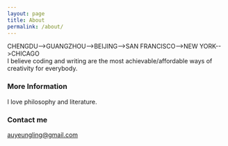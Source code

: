 ```yaml
---
layout: page
title: About
permalink: /about/
---
```


CHENGDU-->GUANGZHOU-->BEIJING-->SAN FRANCISCO-->NEW YORK-->CHICAGO    
I believe coding and writing are the most achievable/affordable ways of creativity for everybody.

### More Information

I love philosophy and literature.

### Contact me

[auyeungling@gmail.com](mailto:auyeungling@gmail.com)
